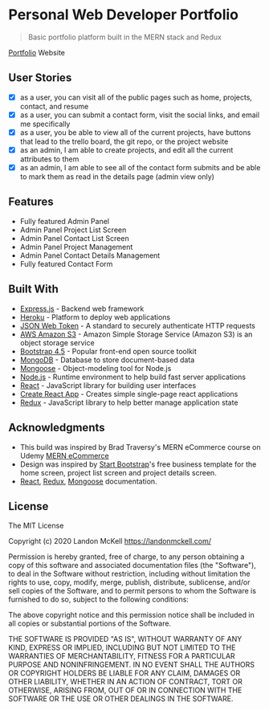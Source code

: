 # Personal Web Developer Portfolio

> Basic portfolio platform built in the MERN stack and Redux

[Portfolio](https://landonmckell.com/) Website

## User Stories

- [x] as a user, you can visit all of the public pages such as home, projects, contact, and resume
- [x] as a user, you can submit a contact form, visit the social links, and email me specifically
- [x] as a user, you be able to view all of the current projects, have buttons that lead to the trello board, the git repo, or the project website
- [x] as an admin, I am able to create projects, and edit all the current attributes to them
- [x] as an admin, I am able to see all of the contact form submits and be able to mark them as read in the details page (admin view only)

## Features

- Fully featured Admin Panel
- Admin Panel Project List Screen
- Admin Panel Contact List Screen
- Admin Panel Project Management
- Admin Panel Contact Details Management
- Fully featured Contact Form

## Built With

- [Express.js](https://expressjs.com/) - Backend web framework
- [Heroku](http://heroku.com/) - Platform to deploy web applications
- [JSON Web Token](https://jwt.io/) - A standard to securely authenticate HTTP requests
- [AWS Amazon S3](https://aws.amazon.com/s3/) - Amazon Simple Storage Service (Amazon S3) is an object storage service
- [Bootstrap 4.5](https://getbootstrap.com/docs/4.5/getting-started/introduction/) - Popular front-end open source toolkit
- [MongoDB](https://www.mongodb.com/) - Database to store document-based data
- [Mongoose](https://mongoosejs.com/) - Object-modeling tool for Node.js
- [Node.js](https://nodejs.org/en/) - Runtime environment to help build fast server applications
- [React](https://reactjs.org/) - JavaScript library for building user interfaces
- [Create React App](https://create-react-app.dev/) - Creates simple single-page react applications
- [Redux](https://redux.js.org/) - JavaScript library to help better manage application state

## Acknowledgments

- This build was inspired by Brad Traversy's MERN eCommerce course on Udemy [MERN eCommerce](https://www.udemy.com/course/mern-ecommerce/)
- Design was inspired by [Start Bootstrap](https://startbootstrap.com/template/small-business)'s free business template for the home screen, project list screen and project details screen.
- [React](https://reactjs.org/docs/getting-started.html), [Redux](https://redux.js.org/introduction), [Mongoose](https://mongoosejs.com/docs/guide.html) documentation.

## License

The MIT License

Copyright (c) 2020 Landon McKell https://landonmckell.com/

Permission is hereby granted, free of charge, to any person obtaining a copy
of this software and associated documentation files (the "Software"), to deal
in the Software without restriction, including without limitation the rights
to use, copy, modify, merge, publish, distribute, sublicense, and/or sell
copies of the Software, and to permit persons to whom the Software is
furnished to do so, subject to the following conditions:

The above copyright notice and this permission notice shall be included in
all copies or substantial portions of the Software.

THE SOFTWARE IS PROVIDED "AS IS", WITHOUT WARRANTY OF ANY KIND, EXPRESS OR
IMPLIED, INCLUDING BUT NOT LIMITED TO THE WARRANTIES OF MERCHANTABILITY,
FITNESS FOR A PARTICULAR PURPOSE AND NONINFRINGEMENT. IN NO EVENT SHALL THE
AUTHORS OR COPYRIGHT HOLDERS BE LIABLE FOR ANY CLAIM, DAMAGES OR OTHER
LIABILITY, WHETHER IN AN ACTION OF CONTRACT, TORT OR OTHERWISE, ARISING FROM,
OUT OF OR IN CONNECTION WITH THE SOFTWARE OR THE USE OR OTHER DEALINGS IN
THE SOFTWARE.
